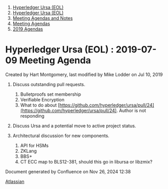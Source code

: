 1. [Hyperledger Ursa (EOL)](index.html)
2. [Hyperledger Ursa (EOL)](19595269.html)
3. [Meeting Agendas and Notes](Meeting-Agendas-and-Notes_19603313.html)
4. [Meeting Agendas](Meeting-Agendas_19603319.html)
5. [2019 Agendas](2019-Agendas_19611656.html)

# Hyperledger Ursa (EOL) : 2019-07-09 Meeting Agenda

Created by Hart Montgomery, last modified by Mike Lodder on Jul 10, 2019

1. Discuss outstanding pull requests.
   
   1. Bulletproofs set membership
   2. Verifiable Encryption
   3. What to do about [https://github.com/hyperledger/ursa/pull/24](https://github.com/hyperledger/ursa/pull/24). Author is not responding
2. Discuss Ursa and a potential move to active project status.
3. Architectural discussion for new components.
   
   1. API for HSMs
   2. ZKLang
   3. BBS+
   4. CT ECC map to BLS12-381, should this go in libursa or libzmix?

Document generated by Confluence on Nov 26, 2024 12:38

[Atlassian](http://www.atlassian.com/)

